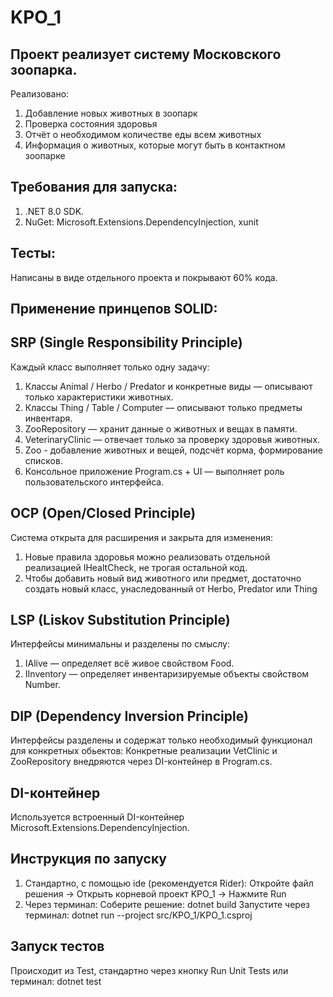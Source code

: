 # KPO_1

## Проект реализует систему Московского зоопарка.
Реализовано:
1) Добавление новых животных в зоопарк
2) Проверка состояния здоровья
3) Отчёт о необходимом количестве еды всем животных
4) Информация о животных, которые могут быть в контактном зоопарке

## Требования для запуска:
1) .NET 8.0 SDK.
2) NuGet: Microsoft.Extensions.DependencyInjection, xunit

## Тесты:
Написаны в виде отдельного проекта и покрывают 60% кода.

## Применение принцепов SOLID:
## SRP (Single Responsibility Principle)
Каждый класс выполняет только одну задачу: 
1) Классы Animal / Herbo / Predator и конкретные виды — описывают только характеристики животных.
2) Классы Thing / Table / Computer — описывают только предметы инвентаря.
3) ZooRepository — хранит данные о животных и вещах в памяти.
4) VeterinaryClinic — отвечает только за проверку здоровья животных.
5) Zoo - добавление животных и вещей, подсчёт корма, формирование списков.
6) Консольное приложение Program.cs + UI — выполняет роль пользовательского интерфейса.

## OCP (Open/Closed Principle)
Система открыта для расширения и закрыта для изменения:
1) Новые правила здоровья можно реализовать отдельной реализацией IHealtCheck, не трогая остальной код.
2) Чтобы добавить новый вид животного или предмет, достаточно создать новый класс, унаследованный от Herbo, Predator или Thing

## LSP (Liskov Substitution Principle)
Интерфейсы минимальны и разделены по смыслу:
1) IAlive — определяет всё живое свойством Food.
2) IInventory — определяет инвентаризируемые объекты свойством Number.

## DIP (Dependency Inversion Principle)
Интерфейсы разделены и содержат только необходимый функционал для конкретных обьектов:
Конкретные реализации VetClinic и ZooRepository внедряются через DI-контейнер в Program.cs.

## DI-контейнер
Используется встроенный DI-контейнер Microsoft.Extensions.DependencyInjection.

## Инструкция по запуску
1) Стандартно, с помощью ide (рекомендуется Rider):
Откройте файл решения -> Открыть корневой проект KPO_1 -> Нажмите Run
2) Через терминал:
   Соберите решение: dotnet build
   Запустите через терминал: dotnet run --project src/KPO_1/KPO_1.csproj
## Запуск тестов
Происходит из Test, стандартно через кнопку Run Unit Tests или терминал: dotnet test
